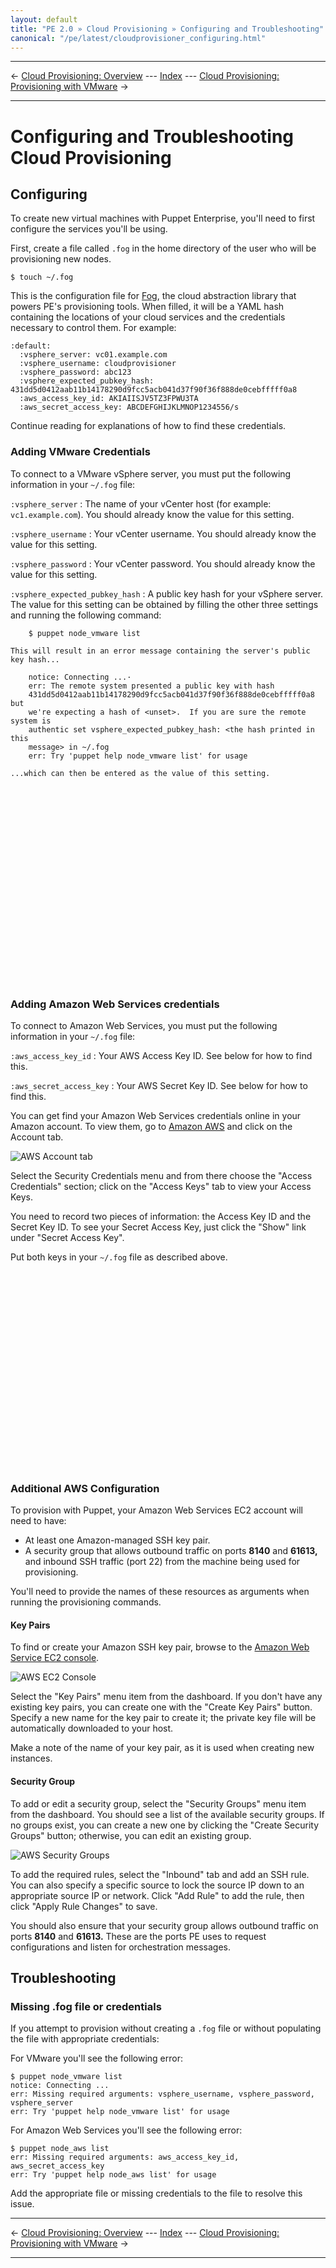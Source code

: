 ```yaml
---
layout: default
title: "PE 2.0 » Cloud Provisioning » Configuring and Troubleshooting"
canonical: "/pe/latest/cloudprovisioner_configuring.html"
---
```


* * *

&larr; [Cloud Provisioning: Overview](./cloudprovisioner_overview.html) --- [Index](./) --- [Cloud Provisioning: Provisioning with VMware](./cloudprovisioner_vmware.html) &rarr;

* * *

Configuring and Troubleshooting Cloud Provisioning
=====

Configuring
-----------

To create new virtual machines with Puppet Enterprise, you'll need to first configure the services you'll be using.

First, create a file called `.fog` in the home directory of the user who will be provisioning new nodes.

    $ touch ~/.fog

This is the configuration file for [Fog](https://github.com/fog/fog), the cloud abstraction library that powers PE's provisioning tools. When filled, it will be a YAML hash containing the locations of your cloud services and the credentials necessary to control them. For example:

    :default:
      :vsphere_server: vc01.example.com
      :vsphere_username: cloudprovisioner
      :vsphere_password: abc123
      :vsphere_expected_pubkey_hash: 431dd5d0412aab11b14178290d9fcc5acb041d37f90f36f888de0cebfffff0a8
      :aws_access_key_id: AKIAIISJV5TZ3FPWU3TA
      :aws_secret_access_key: ABCDEFGHIJKLMNOP1234556/s

Continue reading for explanations of how to find these credentials.

### Adding VMware Credentials

To connect to a VMware vSphere server, you must put the following information in your `~/.fog` file:

`:vsphere_server`
: The name of your vCenter host (for example: `vc1.example.com`). You should already know the value for this setting.

`:vsphere_username`
: Your vCenter username. You should already know the value for this setting.

`:vsphere_password`
: Your vCenter password. You should already know the value for this setting.

`:vsphere_expected_pubkey_hash`
: A public key hash for your vSphere server. The value for this setting can be obtained by filling the other three settings and running the following command:

        $ puppet node_vmware list

    This will result in an error message containing the server's public key hash...

        notice: Connecting ...·
        err: The remote system presented a public key with hash
        431dd5d0412aab11b14178290d9fcc5acb041d37f90f36f888de0cebfffff0a8 but
        we're expecting a hash of <unset>.  If you are sure the remote system is
        authentic set vsphere_expected_pubkey_hash: <the hash printed in this
        message> in ~/.fog
        err: Try 'puppet help node_vmware list' for usage

    ...which can then be entered as the value of this setting.

<object width="560" height="315"><param name="movie"
value="http://www.youtube.com/v/06Er_8dHbOM?version=3&amp;hl=en_US"></param><param
name="allowFullScreen" value="true"></param><param
name="allowscriptaccess" value="always"></param><embed
src="http://www.youtube.com/v/06Er_8dHbOM?version=3&amp;hl=en_US"
type="application/x-shockwave-flash" width="560" height="315"
allowscriptaccess="always" allowfullscreen="true"></embed></object>

### Adding Amazon Web Services credentials

To connect to Amazon Web Services, you must put the following information in your `~/.fog` file:

`:aws_access_key_id`
: Your AWS Access Key ID. See below for how to find this.

`:aws_secret_access_key`
: Your AWS Secret Key ID. See below for how to find this.

You can get find your Amazon Web Services credentials online in your Amazon account. To view them, go to [Amazon AWS](http://aws.amazon.com) and click on the Account tab.

![AWS Account tab](./images/cloud/awsaccount.png)

Select the Security Credentials menu and from there choose the "Access Credentials"
section; click on the "Access Keys" tab to view your Access Keys.

You need to record two pieces of information: the Access Key ID and the Secret Key ID. To see your Secret Access Key, just click the "Show" link under "Secret Access Key".

Put both keys in your `~/.fog` file as described above.

<object width="560" height="315"><param name="movie"
value="http://www.youtube.com/v/pc-LFM2-nwQ?version=3&amp;hl=en_US"></param><param
name="allowFullScreen" value="true"></param><param
name="allowscriptaccess" value="always"></param><embed
src="http://www.youtube.com/v/pc-LFM2-nwQ?version=3&amp;hl=en_US"
type="application/x-shockwave-flash" width="560" height="315"
allowscriptaccess="always" allowfullscreen="true"></embed></object>

### Additional AWS Configuration

To provision with Puppet, your Amazon Web Services EC2 account will need to have:

* At least one Amazon-managed SSH key pair.
* A security group that allows outbound traffic on ports **8140** and **61613,** and inbound SSH traffic (port 22) from the machine being used for provisioning.

You'll need to provide the names of these resources as arguments when running the provisioning commands.

#### Key Pairs

To find or create your Amazon SSH key pair, browse to the [Amazon Web Service
EC2 console](https://console.aws.amazon.com/ec2/).

![AWS EC2 Console](./images/cloud/ec2console.png)

Select the "Key Pairs" menu item from the dashboard. If you don't have any
existing key pairs, you can create one with the "Create Key Pairs" button.
Specify a new name for the key pair to create it; the private key
file will be automatically downloaded to your host.

Make a note of the name of your key pair, as it is used when creating new instances.

#### Security Group

To add or edit a security group, select the "Security Groups" menu item
from the dashboard. You should see a list of the available security
groups.  If no groups exist, you can create a new one by clicking the
"Create Security Groups" button; otherwise, you can edit an existing group.

![AWS Security Groups](./images/cloud/awssecgroup.png)

To add the required rules, select the "Inbound" tab and add an SSH rule.
You can also specify a specific source to lock the source IP down to
an appropriate source IP or network.  Click "Add Rule" to add the rule,
then click "Apply Rule Changes" to save.

You should also ensure that your security group allows outbound traffic on ports **8140** and **61613.** These are the ports PE uses to request configurations and listen for orchestration messages.


Troubleshooting
---------------

### Missing .fog file or credentials

If you attempt to provision without creating a `.fog` file or without
populating the file with appropriate credentials:

For VMware you'll see the following error:

    $ puppet node_vmware list
    notice: Connecting ...
    err: Missing required arguments: vsphere_username, vsphere_password, vsphere_server
    err: Try 'puppet help node_vmware list' for usage

For Amazon Web Services you'll see the following error:

    $ puppet node_aws list
    err: Missing required arguments: aws_access_key_id,
    aws_secret_access_key
    err: Try 'puppet help node_aws list' for usage

Add the appropriate file or missing credentials to the file to resolve
this issue.

* * *

&larr; [Cloud Provisioning: Overview](./cloudprovisioner_overview.html) --- [Index](./) --- [Cloud Provisioning: Provisioning with VMware](./cloudprovisioner_vmware.html) &rarr;

* * *

